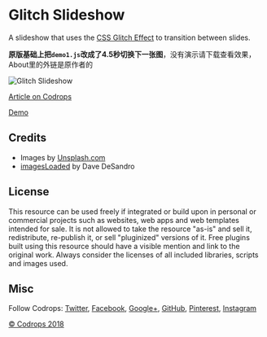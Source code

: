# Glitch Slideshow

A slideshow that uses the [CSS Glitch Effect](https://tympanus.net/codrops/2017/12/21/css-glitch-effect/) to transition between slides.

**原版基础上把`demo1.js`改成了4.5秒切换下一张图**，没有演示请下载查看效果，About里的外链是原作者的

![Glitch Slideshow](https://tympanus.net/codrops/wp-content/uploads/2018/03/GlitchSlideshow_featured.jpg)

[Article on Codrops](https://tympanus.net/codrops/?p=34273)

[Demo](http://tympanus.net/Development/GlitchSlideshow/)

## Credits

- Images by [Unsplash.com](http://unsplash.com)
- [imagesLoaded](http://imagesloaded.desandro.com/) by Dave DeSandro

## License
This resource can be used freely if integrated or build upon in personal or commercial projects such as websites, web apps and web templates intended for sale. It is not allowed to take the resource "as-is" and sell it, redistribute, re-publish it, or sell "pluginized" versions of it. Free plugins built using this resource should have a visible mention and link to the original work. Always consider the licenses of all included libraries, scripts and images used.

## Misc

Follow Codrops: [Twitter](http://www.twitter.com/codrops), [Facebook](http://www.facebook.com/codrops), [Google+](https://plus.google.com/101095823814290637419), [GitHub](https://github.com/codrops), [Pinterest](http://www.pinterest.com/codrops/), [Instagram](https://www.instagram.com/codropsss/)


[© Codrops 2018](http://www.codrops.com)





